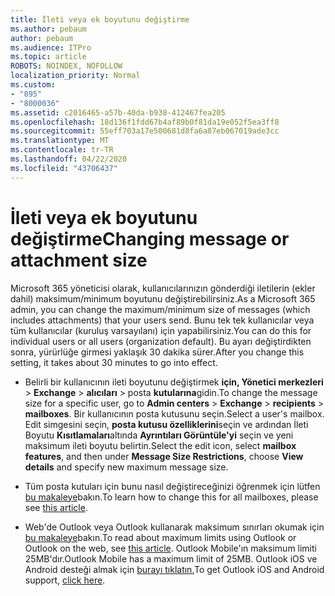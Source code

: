 ```yaml
---
title: İleti veya ek boyutunu değiştirme
ms.author: pebaum
author: pebaum
ms.audience: ITPro
ms.topic: article
ROBOTS: NOINDEX, NOFOLLOW
localization_priority: Normal
ms.custom:
- "895"
- "8000036"
ms.assetid: c2016465-a57b-40da-b938-412467fea205
ms.openlocfilehash: 18d136f1fdd67b4af89b0f81da19e052f5ea3ff8
ms.sourcegitcommit: 55eff703a17e500681d8fa6a87eb067019ade3cc
ms.translationtype: MT
ms.contentlocale: tr-TR
ms.lasthandoff: 04/22/2020
ms.locfileid: "43706437"
---
```

# <a name="changing-message-or-attachment-size"></a><span data-ttu-id="b4f31-102">İleti veya ek boyutunu değiştirme</span><span class="sxs-lookup"><span data-stu-id="b4f31-102">Changing message or attachment size</span></span>

<span data-ttu-id="b4f31-103">Microsoft 365 yöneticisi olarak, kullanıcılarınızın gönderdiği iletilerin (ekler dahil) maksimum/minimum boyutunu değiştirebilirsiniz.</span><span class="sxs-lookup"><span data-stu-id="b4f31-103">As a Microsoft 365 admin, you can change the maximum/minimum size of messages (which includes attachments) that your users send.</span></span> <span data-ttu-id="b4f31-104">Bunu tek tek kullanıcılar veya tüm kullanıcılar (kuruluş varsayılanı) için yapabilirsiniz.</span><span class="sxs-lookup"><span data-stu-id="b4f31-104">You can do this for individual users or all users (organization default).</span></span> <span data-ttu-id="b4f31-105">Bu ayarı değiştirdikten sonra, yürürlüğe girmesi yaklaşık 30 dakika sürer.</span><span class="sxs-lookup"><span data-stu-id="b4f31-105">After you change this setting, it takes about 30 minutes to go into effect.</span></span>
  
- <span data-ttu-id="b4f31-106">Belirli bir kullanıcının ileti boyutunu değiştirmek **için, Yönetici merkezleri** \> **Exchange** \> **alıcıları** \> posta **kutularına**gidin.</span><span class="sxs-lookup"><span data-stu-id="b4f31-106">To change the message size for a specific user, go to **Admin centers** \> **Exchange** \> **recipients** \> **mailboxes**.</span></span> <span data-ttu-id="b4f31-107">Bir kullanıcının posta kutusunu seçin.</span><span class="sxs-lookup"><span data-stu-id="b4f31-107">Select a user's mailbox.</span></span> <span data-ttu-id="b4f31-108">Edit simgesini seçin, **posta kutusu özelliklerini**seçin ve ardından İleti Boyutu **Kısıtlamaları**altında **Ayrıntıları Görüntüle'yi** seçin ve yeni maksimum ileti boyutu belirtin.</span><span class="sxs-lookup"><span data-stu-id="b4f31-108">Select the edit icon, select **mailbox features**, and then under **Message Size Restrictions**, choose **View details** and specify new maximum message size.</span></span>

- <span data-ttu-id="b4f31-109">Tüm posta kutuları için bunu nasıl değiştireceğinizi öğrenmek için lütfen [bu makaleye](https://www.microsoft.com/microsoft-365/blog/2015/04/15/office-365-now-supports-larger-email-messages-up-to-150-mb/)bakın.</span><span class="sxs-lookup"><span data-stu-id="b4f31-109">To learn how to change this for all mailboxes, please see [this article](https://www.microsoft.com/microsoft-365/blog/2015/04/15/office-365-now-supports-larger-email-messages-up-to-150-mb/).</span></span>

- <span data-ttu-id="b4f31-110">Web'de Outlook veya Outlook kullanarak maksimum sınırları okumak için [bu makaleye](https://technet.microsoft.com/library/exchange-online-limits.aspx#MessageLimits)bakın.</span><span class="sxs-lookup"><span data-stu-id="b4f31-110">To read about maximum limits using Outlook or Outlook on the web, see [this article](https://technet.microsoft.com/library/exchange-online-limits.aspx#MessageLimits).</span></span> <span data-ttu-id="b4f31-111">Outlook Mobile'ın maksimum limiti 25MB'dır.</span><span class="sxs-lookup"><span data-stu-id="b4f31-111">Outlook Mobile has a maximum limit of 25MB.</span></span> <span data-ttu-id="b4f31-112">Outlook iOS ve Android desteği almak için [burayı tıklatın.](https://support.office.com/article/Get-in-app-help-for-Outlook-for-iOS-and-Android-218a22d1-9fa5-4889-b689-de1c63493243)</span><span class="sxs-lookup"><span data-stu-id="b4f31-112">To get Outlook iOS and Android support, [click here](https://support.office.com/article/Get-in-app-help-for-Outlook-for-iOS-and-Android-218a22d1-9fa5-4889-b689-de1c63493243).</span></span>
